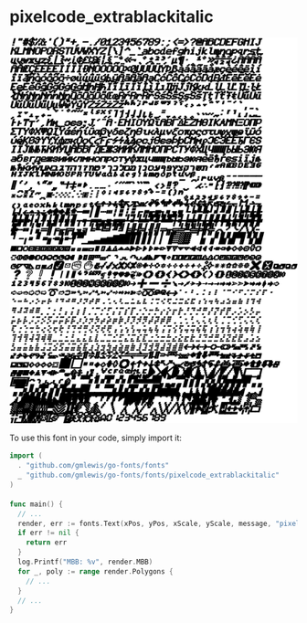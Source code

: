 # pixelcode_extrablackitalic

![pixelcode_extrablackitalic](pixelcode_extrablackitalic.png)

To use this font in your code, simply import it:

```go
import (
  . "github.com/gmlewis/go-fonts/fonts"
  _ "github.com/gmlewis/go-fonts/fonts/pixelcode_extrablackitalic"
)

func main() {
  // ...
  render, err := fonts.Text(xPos, yPos, xScale, yScale, message, "pixelcode_extrablackitalic", Center)
  if err != nil {
    return err
  }
  log.Printf("MBB: %v", render.MBB)
  for _, poly := range render.Polygons {
    // ...
  }
  // ...
}
```
